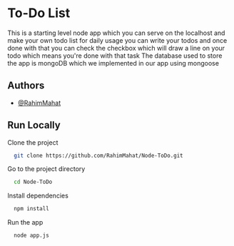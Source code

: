 # To-Do List

This is a starting level node app which you can serve on
the localhost and make your own todo list for daily usage
you can write your todos and once done with that you can
check the checkbox which will draw a line on your todo
which means you're done with that task
The database used to store the app is mongoDB
which we implemented in our app using mongoose

## Authors

- [@RahimMahat](https://www.github.com/RahimMahat)

## Run Locally

Clone the project

```bash
  git clone https://github.com/RahimMahat/Node-ToDo.git
```

Go to the project directory

```bash
  cd Node-ToDo
```

Install dependencies

```bash
  npm install
```

Run the app

```bash
  node app.js
```
